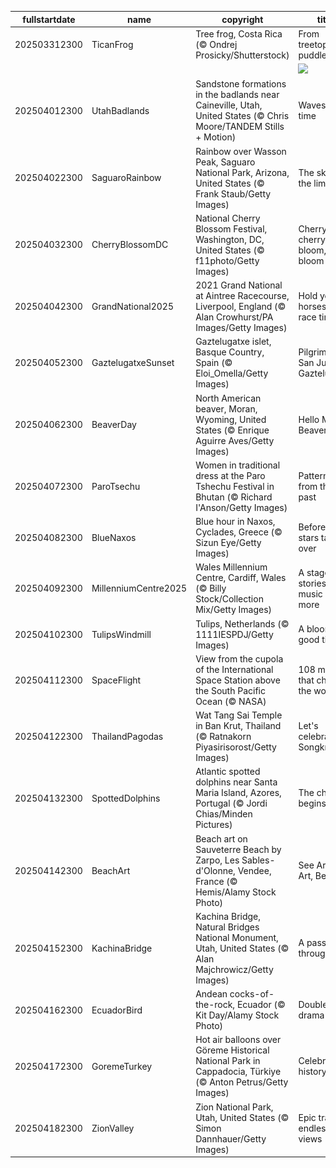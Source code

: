 |fullstartdate|name|copyright|title|image|
|--|--|--|--|--|
202503312300|TicanFrog|Tree frog, Costa Rica (© Ondrej Prosicky/Shutterstock)|From treetops to puddles|![](/en-GB/2025/04/202503312300TicanFrog.jpg)|
||||![](/en-GB/2025/04/.jpg)|
202504012300|UtahBadlands|Sandstone formations in the badlands near Caineville, Utah, United States (© Chris Moore/TANDEM Stills + Motion)|Waves of time|![](/en-GB/2025/04/202504012300UtahBadlands.jpg)|
202504022300|SaguaroRainbow|Rainbow over Wasson Peak, Saguaro National Park, Arizona, United States (© Frank Staub/Getty Images)|The sky is the limit|![](/en-GB/2025/04/202504022300SaguaroRainbow.jpg)|
202504032300|CherryBlossomDC|National Cherry Blossom Festival, Washington, DC, United States (© f11photo/Getty Images)|Cherry, cherry, bloom, bloom|![](/en-GB/2025/04/202504032300CherryBlossomDC.jpg)|
202504042300|GrandNational2025|2021 Grand National at Aintree Racecourse, Liverpool, England (© Alan Crowhurst/PA Images/Getty Images)|Hold your horses—it's race time!|![](/en-GB/2025/04/202504042300GrandNational2025.jpg)|
202504052300|GaztelugatxeSunset|Gaztelugatxe islet, Basque Country, Spain (© Eloi_Omella/Getty Images)|Pilgrimage to San Juan de Gaztelugatxe|![](/en-GB/2025/04/202504052300GaztelugatxeSunset.jpg)|
202504062300|BeaverDay|North American beaver, Moran, Wyoming, United States (© Enrique Aguirre Aves/Getty Images)|Hello Mr. Beaver!|![](/en-GB/2025/04/202504062300BeaverDay.jpg)|
202504072300|ParoTsechu|Women in traditional dress at the Paro Tshechu Festival in Bhutan (© Richard I'Anson/Getty Images)|Patterns from the past|![](/en-GB/2025/04/202504072300ParoTsechu.jpg)|
202504082300|BlueNaxos|Blue hour in Naxos, Cyclades, Greece (© Sizun Eye/Getty Images)|Before the stars take over|![](/en-GB/2025/04/202504082300BlueNaxos.jpg)|
202504092300|MillenniumCentre2025|Wales Millennium Centre, Cardiff, Wales (© Billy Stock/Collection Mix/Getty Images)|A stage for stories, music and more|![](/en-GB/2025/04/202504092300MillenniumCentre2025.jpg)|
202504102300|TulipsWindmill|Tulips, Netherlands (© 1111IESPDJ/Getty Images)|A blooming good time|![](/en-GB/2025/04/202504102300TulipsWindmill.jpg)|
202504112300|SpaceFlight|View from the cupola of the International Space Station above the South Pacific Ocean (© NASA)|108 minutes that changed the world|![](/en-GB/2025/04/202504112300SpaceFlight.jpg)|
202504122300|ThailandPagodas|Wat Tang Sai Temple in Ban Krut, Thailand (© Ratnakorn Piyasirisorost/Getty Images)|Let's celebrate Songkran!|![](/en-GB/2025/04/202504122300ThailandPagodas.jpg)|
202504132300|SpottedDolphins|Atlantic spotted dolphins near Santa Maria Island, Azores, Portugal (© Jordi Chias/Minden Pictures)|The chase begins!|![](/en-GB/2025/04/202504132300SpottedDolphins.jpg)|
202504142300|BeachArt|Beach art on Sauveterre Beach by Zarpo, Les Sables-d'Olonne, Vendee, France (© Hemis/Alamy Stock Photo)|See Art, Do Art, Be Art|![](/en-GB/2025/04/202504142300BeachArt.jpg)|
202504152300|KachinaBridge|Kachina Bridge, Natural Bridges National Monument, Utah, United States (© Alan Majchrowicz/Getty Images)|A passage through time|![](/en-GB/2025/04/202504152300KachinaBridge.jpg)|
202504162300|EcuadorBird|Andean cocks-of-the-rock, Ecuador (© Kit Day/Alamy Stock Photo)|Double the drama|![](/en-GB/2025/04/202504162300EcuadorBird.jpg)|
202504172300|GoremeTurkey|Hot air balloons over Göreme Historical National Park in Cappadocia, Türkiye (© Anton Petrus/Getty Images)|Celebrating history|![](/en-GB/2025/04/202504172300GoremeTurkey.jpg)|
202504182300|ZionValley|Zion National Park, Utah, United States (© Simon Dannhauer/Getty Images)|Epic trails, endless views|![](/en-GB/2025/04/202504182300ZionValley.jpg)|
